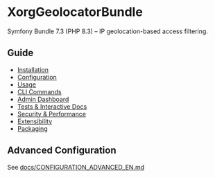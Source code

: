 # XorgGeolocatorBundle

Symfony Bundle 7.3 (PHP 8.3) – IP geolocation-based access filtering.

## Guide

- [Installation](docs/INSTALLATION_EN.md)
- [Configuration](docs/CONFIGURATION_EN.md)
- [Usage](docs/USAGE_EN.md)
- [CLI Commands](docs/CLI_EN.md)
- [Admin Dashboard](docs/DASHBOARD_EN.md)
- [Tests & Interactive Docs](docs/TESTS_EN.md)
- [Security & Performance](docs/SECURITY_EN.md)
- [Extensibility](docs/EXTENSIBILITY_EN.md)
- [Packaging](docs/PACKAGING_EN.md)


## Advanced Configuration
See [docs/CONFIGURATION_ADVANCED_EN.md](docs/CONFIGURATION_ADVANCED_EN.md)
